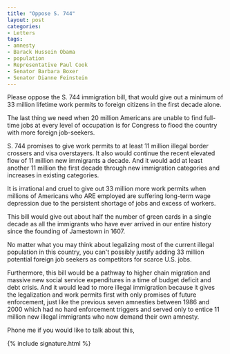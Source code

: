 ```yaml
---
title: "Oppose S. 744"
layout: post
categories:
- Letters
tags:
- amnesty
- Barack Hussein Obama
- population
- Representative Paul Cook
- Senator Barbara Boxer
- Senator Dianne Feinstein
---
```


Please oppose the S. 744 immigration bill, that would give out a minimum of 33 million lifetime work permits to foreign citizens in the first decade alone.

The last thing we need when 20 million Americans are unable to find full-time jobs at every level of occupation is for Congress to flood the country with more foreign job-seekers.

S. 744 promises to give work permits to at least 11 million illegal border crossers and visa overstayers. It also would continue the recent elevated flow of 11 million new immigrants a decade. And it would add at least another 11 million the first decade through new immigration categories and increases in existing categories.

It is irrational and cruel to give out 33 million more work permits when millions of Americans who ARE employed are suffering long-term wage depression due to the persistent shortage of jobs and excess of workers.

This bill would give out about half the number of green cards in a single decade as all the immigrants who have ever arrived in our entire history since the founding of Jamestown in 1607.

No matter what you may think about legalizing most of the current illegal population in this country, you can't possibly justify adding 33 million potential foreign job seekers as competitors for scarce U.S. jobs.

Furthermore, this bill would be a pathway to higher chain migration and massive new social service expenditures in a time of budget deficit and debt crisis. And it would lead to more illegal immigration because it gives the legalization and work permits first with only promises of future enforcement, just like the previous seven amnesties between 1986 and 2000 which had no hard enforcement triggers and served only to entice 11 million new illegal immigrants who now demand their own amnesty.

Phone me if you would like to talk about this,

{% include signature.html %}
